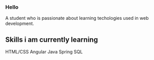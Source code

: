 ### Hello

A student who is passionate about learning techologies used in web development.

## Skills i am currently learning

HTML/CSS
Angular
Java
Spring
SQL

